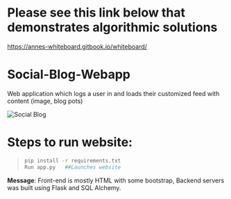 # Please see this link below that demonstrates algorithmic solutions 
https://annes-whiteboard.gitbook.io/whiteboard/

# Social-Blog-Webapp
Web application which logs a user in and loads their customized feed with content (image, blog pots)


![Social Blog](https://assets.digitalocean.com/articles/webflaskapp/step7a.png)


# Steps to run website:
> ```sh
> pip install -r requirements.txt 
> Run app.py   ##Launches website



**Message**: Front-end is mostly HTML with some bootstrap, Backend servers was built using Flask and SQL Alchemy.
